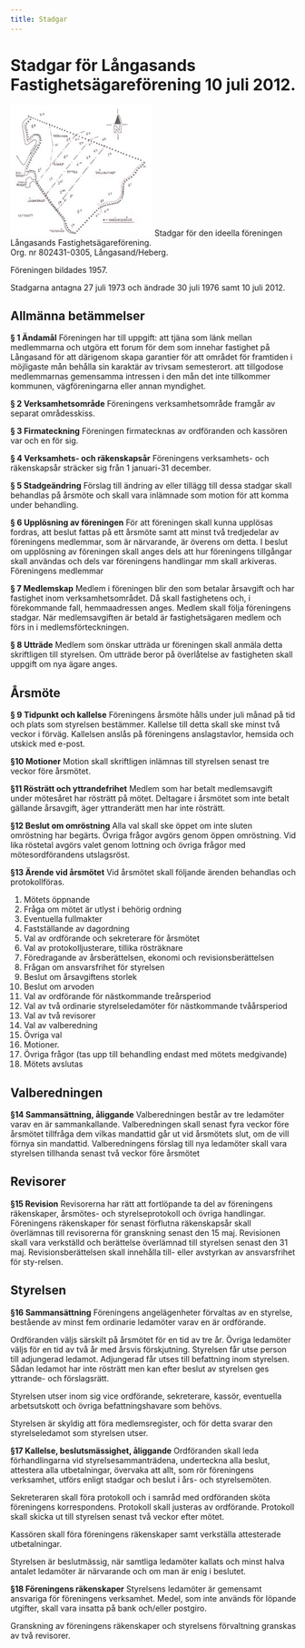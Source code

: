 ```yaml
---
title: Stadgar
---
```

<h1>Stadgar för Långasands Fastighetsägareförening
10 juli 2012.</h1>

<p><img src="/assets/images/karta-250x230.jpg" alt="karta-250x230" class="float-right" height="230" width="250" />
Stadgar för den ideella föreningen Långasands Fastighetsägareförening.<br>
Org. nr 802431-0305, Långasand/Heberg.<br>

Föreningen bildades 1957.<br>

 Stadgarna antagna 27 juli 1973 och ändrade 30 juli 1976 samt 10 juli 2012.</p>

<h2>Allmänna betämmelser</h2>
<p><strong>§ 1 Ändamål</strong>
Föreningen har till uppgift:
att tjäna som länk mellan medlemmarna och utgöra ett forum för dem som innehar fastighet på Långasand
för att därigenom skapa garantier för att området för framtiden i möjligaste mån behålla sin karaktär av trivsam semesterort.
att tillgodose medlemmarnas gemensamma intressen i den mån det inte tillkommer kommunen, vägföreningarna eller annan myndighet.</p>
<p><strong>§ 2 Verksamhetsområde</strong>
Föreningens verksamhetsområde framgår av separat områdesskiss.</p>
<p><strong>§ 3 Firmateckning</strong>
Föreningen firmatecknas av ordföranden och kassören var och en för sig.</p>
<p><strong>§ 4 Verksamhets- och räkenskapsår</strong>
Föreningens verksamhets- och räkenskapsår sträcker sig från 1 januari-31 december.</p>
<p><strong>§ 5 Stadgeändring</strong>
Förslag till ändring av eller tillägg till dessa stadgar skall behandlas på årsmöte och skall vara inlämnade som motion för att komma under behandling.</p>
<p><strong>§ 6 Upplösning av föreningen</strong>
För att föreningen skall kunna upplösas fordras, att beslut fattas på ett årsmöte samt att minst två tredjedelar av föreningens medlemmar, som är närvarande, är överens om detta. I beslut om upplösning av föreningen skall anges dels att hur föreningens tillgångar skall användas och dels var föreningens handlingar mm skall arkiveras.
Föreningens medlemmar</p>
<p><strong>§ 7 Medlemskap</strong>
Medlem i föreningen blir den som betalar årsavgift och har fastighet inom verksamhetsområdet. Då skall fastighetens och, i förekommande fall, hemmaadressen anges. Medlem skall följa föreningens stadgar. När medlemsavgiften är betald är fastighetsägaren medlem och förs in i medlemsförteckningen.</p>
<p><strong>§ 8 Utträde</strong>
Medlem som önskar utträda ur föreningen skall anmäla detta skriftligen till styrelsen.
Om utträde beror på överlåtelse av fastigheten skall uppgift om nya ägare anges.</p>

<h2>Årsmöte</h2>
<p><strong>§ 9 Tidpunkt och kallelse</strong>
Föreningens årsmöte hålls under juli månad på tid och plats som styrelsen bestämmer.
Kallelse till detta skall ske minst två veckor i förväg.
Kallelsen anslås på föreningens anslagstavlor, hemsida och utskick med e-post.</p>
<p><strong>§10 Motioner</strong>
Motion skall skriftligen inlämnas till styrelsen senast tre veckor före årsmötet.</p>
<p><strong>§11 Rösträtt och yttrandefrihet</strong>
Medlem som har betalt medlemsavgift under mötesåret har rösträtt på mötet.
Deltagare i årsmötet som inte betalt gällande årsavgift, äger yttranderätt men har inte rösträtt.</p>
<p><strong>§12 Beslut om omröstning</strong>
Alla val skall ske öppet om inte sluten omröstning har begärts.
Övriga frågor avgörs genom öppen omröstning.
Vid lika röstetal avgörs valet genom lottning och övriga frågor med mötesordförandens utslagsröst.</p>
<p><strong>§13 Ärende vid årsmötet</strong>
Vid årsmötet skall följande ärenden behandlas och protokollföras.</p>

<ol>
	<li>Mötets öppnande</li>
	<li>Fråga om mötet är utlyst i behörig ordning</li>
	<li>Eventuella fullmakter</li>
	<li>Fastställande av dagordning</li>
	<li>Val av ordförande och sekreterare för årsmötet</li>
	<li>Val av protokolljusterare, tillika rösträknare</li>
	<li>Föredragande av årsberättelsen, ekonomi och revisionsberättelsen</li>
	<li>Frågan om ansvarsfrihet för styrelsen</li>
	<li>Beslut om årsavgiftens storlek</li>
	<li>Beslut om arvoden</li>
	<li>Val av ordförande för nästkommande treårsperiod</li>
	<li>Val av två ordinarie styrelseledamöter för nästkommande tvåårsperiod</li>
	<li>Val av två revisorer</li>
	<li>Val av valberedning</li>
	<li>Övriga val</li>
	<li>Motioner.</li>
	<li>Övriga frågor (tas upp till behandling endast med mötets medgivande)</li>
	<li>Mötets avslutas</li>
</ol>
<h2>Valberedningen</h2>
<p><strong>§14 Sammansättning, åliggande</strong>
Valberedningen består av tre ledamöter varav en är sammankallande.
Valberedningen skall senast fyra veckor före årsmötet tillfråga dem vilkas mandattid går ut vid årsmötets slut,
om de vill förnya sin mandattid.
Valberedningens förslag till nya ledamöter skall vara styrelsen tillhanda senast två veckor före årsmötet</p>

<h2>Revisorer</h2>
<p><strong>§15 Revision</strong>
Revisorerna har rätt att fortlöpande ta del av föreningens räkenskaper, årsmötes- och styrelseprotokoll och övriga handlingar. Föreningens räkenskaper för senast förflutna räkenskapsår skall överlämnas till revisorerna för granskning senast den 15 maj.
Revisionen skall vara verkställd och berättelse överlämnad till styrelsen senast den 31 maj.
Revisionsberättelsen skall innehålla till- eller avstyrkan av ansvarsfrihet för sty-relsen.</p>

<h2>Styrelsen</h2>
<p><strong>§16 Sammansättning</strong>
Föreningens angelägenheter förvaltas av en styrelse, bestående av minst fem ordinarie ledamöter varav en är ordförande.</p>
<p>Ordföranden väljs särskilt på årsmötet för en tid av tre år. Övriga ledamöter väljs för en tid av två år med årsvis förskjutning. Styrelsen får utse person till adjungerad ledamot. Adjungerad får utses till befattning inom styrelsen. Sådan ledamot har inte rösträtt men kan efter beslut av styrelsen ges yttrande- och förslagsrätt.</p>
<p>Styrelsen utser inom sig vice ordförande, sekreterare, kassör, eventuella arbetsutskott och övriga befattningshavare som behövs.</p>
<p>Styrelsen är skyldig att föra medlemsregister, och för detta svarar den styrelseledamot som styrelsen utser.</p>
<p><strong>§17 Kallelse, beslutsmässighet, åliggande</strong>
Ordföranden skall leda förhandlingarna vid styrelsesammanträdena, underteckna alla beslut, attestera alla utbetalningar, övervaka att allt, som rör föreningens verksamhet, utförs enligt stadgar och beslut i års- och styrelsemöten.</p>
<p>Sekreteraren skall föra protokoll och i samråd med ordföranden sköta föreningens korrespondens.
Protokoll skall justeras av ordförande. Protokoll skall skicka ut till styrelsen senast två veckor efter mötet.</p>
<p>Kassören skall föra föreningens räkenskaper samt verkställa attesterade utbetalningar.</p>
<p>Styrelsen är beslutmässig, när samtliga ledamöter kallats och minst halva antalet ledamöter är närvarande
och om man är enig i beslutet.</p>
<p><strong>§18 Föreningens räkenskaper</strong>
Styrelsens ledamöter är gemensamt ansvariga för föreningens verksamhet.
Medel, som inte används för löpande utgifter, skall vara insatta på bank och/eller postgiro.</p>
<p>Granskning av föreningens räkenskaper och styrelsens förvaltning granskas av två revisorer.</p>